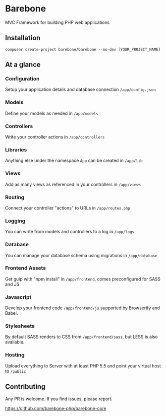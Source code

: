 # Barebone

MVC Framework for building PHP web applications

## Installation

    composer create-project barebone/barebone --no-dev [YOUR_PROJECT_NAME]

## At a glance

### Configuration

Setup your application details and database connection `/app/config.json`

### Models

Define your models as needed in `/app/models`

### Controllers

Write your controller actions in `/app/controllers`

### Libraries

Anything else under the namespace `App` can be created in `/app/lib`

### Views

Add as many views as referenced in your controllers in `/app/views`

### Routing

Connect your controller "actions" to URLs in `/app/routes.php`

### Logging

You can write from models and controllers to a log in `/app/logs`

### Database

You can manage your database schema using migrations in `/app/database`

### Frontend Assets

Get gulp with "npm install" in `/app/frontend`, comes preconfigured for SASS and JS

### Javascript

Develop your frontend code `/app/frontend/js` supported by Browserify and Babel. 

### Stylesheets

By default SASS renders to CSS from `/app/frontend/sass`, but LESS is also available.

### Hosting

Upload everything to Server with at least PHP 5.5 and point your virtual host to `/public`

## Contributing

Any PR is welcome. If you find issues, please report.

https://github.com/barebone-php/barebone-core

